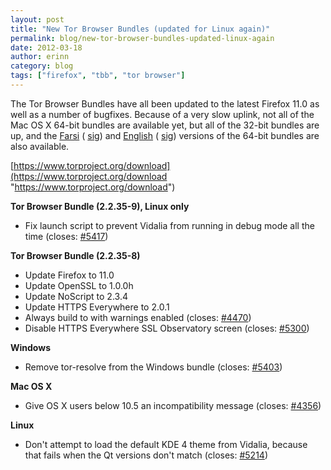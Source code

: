 ```yaml
---
layout: post
title: "New Tor Browser Bundles (updated for Linux again)"
permalink: blog/new-tor-browser-bundles-updated-linux-again
date: 2012-03-18
author: erinn
category: blog
tags: ["firefox", "tbb", "tor browser"]
---
```


The Tor Browser Bundles have all been updated to the latest Firefox 11.0 as well as a number of bugfixes. Because of a very slow uplink, not all of the Mac OS X 64-bit bundles are available yet, but all of the 32-bit bundles are up, and the [Farsi](https://www.torproject.org/dist/torbrowser/osx/TorBrowser-2.2.35-8-osx-x86_64-fa.zip) ( [sig](https://www.torproject.org/dist/torbrowser/osx/TorBrowser-2.2.35-8-osx-x86_64-fa.zip.asc)) and [English](https://www.torproject.org/dist/torbrowser/osx/TorBrowser-2.2.35-8-osx-x86_64-en-US.zip) ( [sig](https://www.torproject.org/dist/torbrowser/osx/TorBrowser-2.2.35-8-osx-x86_64-en-US.zip.asc)) versions of the 64-bit bundles are also available.

[https://www.torproject.org/download](https://www.torproject.org/download "https://www.torproject.org/download")

**Tor Browser Bundle (2.2.35-9), Linux only**

- Fix launch script to prevent Vidalia from running in debug mode all the time (closes: [#5417](https://trac.torproject.org/projects/tor/ticket/5417))

**Tor Browser Bundle (2.2.35-8)**

- Update Firefox to 11.0
- Update OpenSSL to 1.0.0h
- Update NoScript to 2.3.4
- Update HTTPS Everywhere to 2.0.1
- Always build to with warnings enabled (closes: [#4470](https://trac.torproject.org/projects/tor/ticket/4470))
- Disable HTTPS Everywhere SSL Observatory screen (closes: [#5300](https://trac.torproject.org/projects/tor/ticket/5300))

**Windows**

- Remove tor-resolve from the Windows bundle (closes: [#5403](https://trac.torproject.org/projects/tor/ticket/5403))

**Mac OS X**

- Give OS X users below 10.5 an incompatibility message (closes: [#4356](https://trac.torproject.org/projects/tor/ticket/4356))

**Linux**

- Don't attempt to load the default KDE 4 theme from Vidalia, because that fails when the Qt versions don't match (closes: [#5214](https://trac.torproject.org/projects/tor/ticket/5214))

